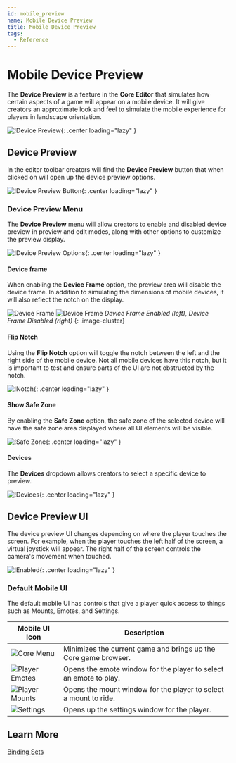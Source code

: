 ```yaml
---
id: mobile_preview
name: Mobile Device Preview
title: Mobile Device Preview
tags:
  - Reference
---
```


# Mobile Device Preview

The **Device Preview** is a feature in the **Core Editor** that simulates how certain aspects of a game will appear on a mobile device. It will give creators an approximate look and feel to simulate the mobile experience for players in landscape orientation.

![!Device Preview](../img/MobileDevicePreview/devicepreview.png){: .center loading="lazy" }

## Device Preview

In the editor toolbar creators will find the **Device Preview** button that when clicked on will open up the device preview options.

![!Device Preview Button](../img/MobileDevicePreview/previewdevicebutton.png){: .center loading="lazy" }

### Device Preview Menu

The **Device Preview** menu will allow creators to enable and disabled device preview in preview and edit modes, along with other options to customize the preview display.

![!Device Preview Options](../img/MobileDevicePreview/options.png){: .center loading="lazy" }

#### Device frame

When enabling the **Device Frame** option, the preview area will disable the device frame. In addition to simulating the dimensions of mobile devices, it will also reflect the notch on the display.

![Device Frame](../img/MobileDevicePreview/withframe.png)
![Device Frame](../img/MobileDevicePreview/noframe.png)
*Device Frame Enabled (left), Device Frame Disabled (right)*
{: .image-cluster}

#### Flip Notch

Using the **Flip Notch** option will toggle the notch between the left and the right side of the mobile device. Not all mobile devices have this notch, but it is important to test and ensure parts of the UI are not obstructed by the notch.

![!Notch](../img/MobileDevicePreview/notch.png){: .center loading="lazy" }

#### Show Safe Zone

By enabling the **Safe Zone** option, the safe zone of the selected device will have the safe zone area displayed where all UI elements will be visible.

![!Safe Zone](../img/MobileDevicePreview/safezone.png){: .center loading="lazy" }

#### Devices

The **Devices** dropdown allows creators to select a specific device to preview.

![!Devices](../img/MobileDevicePreview/devices.png){: .center loading="lazy" }

## Device Preview UI

The device preview UI changes depending on where the player touches the screen. For example, when the player touches the left half of the screen, a virtual joystick will appear. The right half of the screen controls the camera's movement when touched.

![!Enabled](../img/MobileDevicePreview/enabled.png){: .center loading="lazy" }

### Default Mobile UI

The default mobile UI has controls that give a player quick access to things such as Mounts, Emotes, and Settings.

| Mobile UI Icon | Description |
| -------------- | ----------- |
| ![Core Menu](../img/MobileDevicePreview/UI/Core.png) | Minimizes the current game and brings up the Core game browser. |
| ![Player Emotes](../img/MobileDevicePreview/UI/Emotes.png) | Opens the emote window for the player to select an emote to play. |
| ![Player Mounts](../img/MobileDevicePreview/UI/Mounts.png) | Opens the mount window for the player to select a mount to ride. |
| ![Settings](../img/MobileDevicePreview/UI/Settings.png) | Opens up the settings window for the player. |

## Learn More

[Binding Sets](../references/binding_sets.md)
